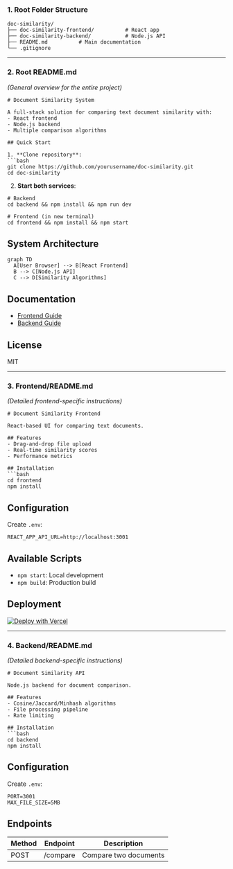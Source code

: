 ### **1. Root Folder Structure**
```
doc-similarity/
├── doc-similarity-frontend/          # React app
├── doc-similarity-backend/           # Node.js API
├── README.md          # Main documentation
└── .gitignore
```

---

### **2. Root README.md**  
*(General overview for the entire project)*

```
# Document Similarity System

A full-stack solution for comparing text document similarity with:
- React frontend
- Node.js backend
- Multiple comparison algorithms

## Quick Start

1. **Clone repository**:
```bash
git clone https://github.com/yourusername/doc-similarity.git
cd doc-similarity
```

2. **Start both services**:
```
# Backend
cd backend && npm install && npm run dev

# Frontend (in new terminal)
cd frontend && npm install && npm start
```

## System Architecture
```
graph TD
  A[User Browser] --> B[React Frontend]
  B --> C[Node.js API]
  C --> D[Similarity Algorithms]
```

## Documentation
- [Frontend Guide](./frontend/README.md)
- [Backend Guide](./backend/README.md)

## License
MIT

---

### **3. Frontend/README.md**  
*(Detailed frontend-specific instructions)*

```
# Document Similarity Frontend

React-based UI for comparing text documents.

## Features
- Drag-and-drop file upload
- Real-time similarity scores
- Performance metrics

## Installation
```bash
cd frontend
npm install
```

## Configuration
Create `.env`:
```
REACT_APP_API_URL=http://localhost:3001
```

## Available Scripts
- `npm start`: Local development
- `npm build`: Production build

## Deployment
[![Deploy with Vercel](https://vercel.com/button)](https://vercel.com/new)

---

### **4. Backend/README.md**  
*(Detailed backend-specific instructions)*

```
# Document Similarity API

Node.js backend for document comparison.

## Features
- Cosine/Jaccard/Minhash algorithms
- File processing pipeline
- Rate limiting

## Installation
```bash
cd backend
npm install
```

## Configuration
Create `.env`:
```
PORT=3001
MAX_FILE_SIZE=5MB
```

## Endpoints
| Method | Endpoint | Description          |
|--------|----------|----------------------|
| POST   | /compare | Compare two documents|

